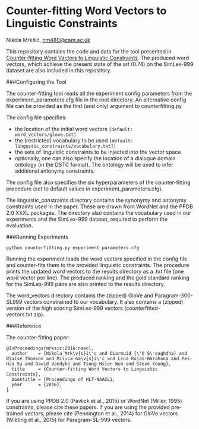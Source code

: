 # Counter-fitting Word Vectors to Linguistic Constraints
Nikola Mrkšić, nm480@cam.ac.uk

This repository contains the code and data for the tool presented in [Counter-fitting Word Vectors to Linguistic Constraints](http://mi.eng.cam.ac.uk/~nm480/naaclhlt2016.pdf). The produced word vectors, which achieve the present state of the art (0.74) on the SimLex-999 dataset are also included in this repository. 


###Configuring the Tool

The counter-fitting tool reads all the experiment config parameters from the experiment_parameters.cfg file in the root directory. An alternative config file can be provided as the first (and only) argument to counterfitting.py 

The config file specifies:
* the location of the initial word vectors ```[default: word_vectors/glove.txt]```
* the (restricted) vocabulary to be used ```[default: lingustic_constraints/vocabulary.txt])``` 
* the sets of linguistic constraints to be injected into the vector space. 
* optionally, one can also specify the location of a dialogue domain ontology (in the DSTC format). The ontology will be used to infer additional antonymy constraints. 

The config file also specifies the six hyperparameters of the counter-fitting procedure (set to default values in experiment_parameters.cfg). 

The linguistic_constraints directory contains the synonymy and antonymy constraints used in the paper. These are drawn from WordNet and the PPDB 2.0 XXXL packages. The directory also contains the vocabulary used in our experiments and the SimLex-999 dataset, required to perform the evaluation. 


###Running Experiments

```python counterfitting.py experiment_parameters.cfg```

Running the experiment loads the word vectors specified in the config file and counter-fits them to the provided linguistic constraints. The procedure prints the updated word vectors to the results directory as a .txt file (one word vector per line). The produced ranking and the gold standard ranking for the SimLex-999 pairs are also printed to the results directory. 

The word_vectors directory contains the (zipped) GloVe and Paragram-300-SL999 vectors constrained to our vocabulary. It also contains a (zipped) version of the high scoring SimLex-999 vectors (counterfitted-vectors.txt.zip).


###Reference

The counter-fitting paper:
```
@InProceedings{mrksic:2016:naacl,
  author    = {Nikola Mrk\v{s}i\'c and Diarmuid {\'O S\'eaghdha} and Blaise Thomson and Milica Ga\v{s}i\'c and Lina Rojas-Barahona and Pei-Hao Su and David Vandyke and Tsung-Hsien Wen and Steve Young},
  title     = {Counter-fitting Word Vectors to Linguistic Constraints},
  booktitle = {Proceedings of HLT-NAACL},
  year      = {2016},
}
```

If you are using PPDB 2.0 (Pavlick et al., 2015) or WordNet (Miller, 1995) constraints, please cite these papers. If you are using the provided pre-trained vectors, please cite (Pennington et al., 2014) for GloVe vectors (Wieting et al., 2015) for Paragram-SL-999 vectors. 
